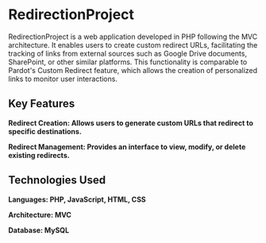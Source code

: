 <h1>RedirectionProject</h1>
<p>RedirectionProject is a web application developed in PHP following the MVC architecture. It enables users to create custom redirect URLs, facilitating the tracking of links from external sources such as Google Drive documents, SharePoint, or other similar platforms. This functionality is comparable to Pardot's Custom Redirect feature, which allows the creation of personalized links to monitor user interactions.
<p></p>
<h2>Key Features</h2>

<p><b>Redirect Creation: Allows users to generate custom URLs that redirect to specific destinations.</p>
<p><b>Redirect Management:</b> Provides an interface to view, modify, or delete existing redirects.</p>
<h2>Technologies Used</h2>

<p><b>Languages:</b> PHP, JavaScript, HTML, CSS</p>
<p><b>Architecture:</b> MVC</p>
<p><b>Database:</b> MySQL</p>
